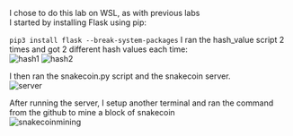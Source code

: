 I chose to do this lab on WSL, as with previous labs   
I started by installing Flask using pip:   

```pip3 install flask --break-system-packages```
I ran the hash_value script 2 times and got 2 different hash values each time:   
![hash1](ss1.PNG)
![hash2](hash2.PNG)

I then ran the snakecoin.py script and the snakecoin server.   
![server](ss2.PNG)

After running the server, I setup another terminal and ran the command from the github to mine a block of snakecoin   
![snakecoinmining](ss3.PNG)

